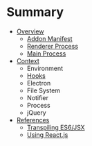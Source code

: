 # Summary

* [Overview](README.md)
   * [Addon Manifest](overview/addon_manifest.md)
   * [Renderer Process](overview/renderer_process.md)
   * [Main Process](overview/main_process.md)
* [Context](context/README.md)
   * Environment
   * [Hooks](context/hooks.md)
   * Electron
   * File System
   * Notifier
   * Process
   * jQuery
* [References](references/README.md)
   * [Transpiling ES6/JSX](references/transpiling.md)
   * [Using React.js](references/using_reactjs.md)

